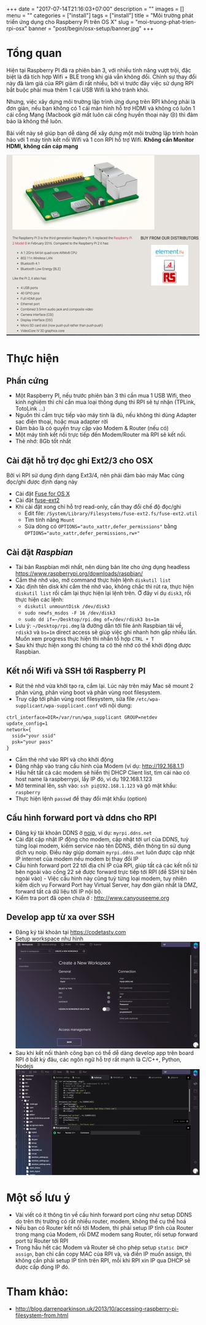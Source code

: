 +++
date = "2017-07-14T21:16:03+07:00"
description = ""
images = []
menu = ""
categories = ["install"]
tags = ["install"]
title = "Môi trường phát triển ứng dụng cho Raspberry Pi trên OS X"
slug = "moi-truong-phat-trien-rpi-osx"
banner = "post/begin/osx-setup/banner.jpg"
+++

# Tổng quan
Hiện tại Raspberry PI đã ra phiên bản 3, với nhiều tính năng vượt trội, đặc biệt là đã tích hợp Wifi + BLE trong khi giá vẫn không đổi. Chính sự thay đổi này đã làm giá của RPI giảm đi rất nhiều, bởi vì trước đây việc sử dụng RPI bắt buộc phải mua thêm 1 cái USB Wifi là khó tránh khỏi.

Nhưng, việc xây dựng môi trường lập trình ứng dụng trên RPI không phải là đơn giản, nếu bạn không có 1 cái màn hình hỗ trợ HDMI và không có luôn 1 cái cổng Mạng (Macbook giờ mất luôn cái cổng huyền thoại này :cry:) thì đảm bảo là không thể luôn.

Bài viết này sẽ giúp bạn dễ dàng để xây dựng một môi trường lập trình hoàn hảo với 1 máy tính kết nối Wifi và 1 con RPI hỗ trợ Wifi.  __Không cần Monitor HDMI, không cần cáp mạng__

<!--more-->

![alt text](/post/begin/osx-setup/01.png)


# Thực hiện
## Phần cứng
- Một Raspberry PI, nếu trước phiên bản 3 thì cần mua 1 USB Wifi, theo kinh nghiệm thì chỉ cần mua loại thông dụng thì RPI sẽ tự nhận (TPLink, TotoLink ...)
- Nguồn thì cắm trực tiếp vào máy tính là đủ, nếu không thì dùng Adapter sạc điện thoại, hoặc mua adapter rời
- Đảm bảo là có quyền truy cập vào Modem & Router (nếu có)
- Một máy tính kết nối trực tiếp đến Modem/Router mà RPI sẽ kết nối.
- Thẻ nhớ: 8Gb tốt nhất

## Cài đặt hỗ trợ đọc ghi Ext2/3 cho OSX

Bởi vì RPI sử dụng định dạng Ext3/4, nên phải đảm bảo máy Mac cũng đọc/ghi được định dạng này
- Cài đặt [Fuse for OS X](http://osxfuse.github.io/)
- Cài đặt [fuse-ext2](http://sourceforge.net/projects/fuse-ext2/)
- Khi cài đặt xong chỉ hỗ trợ read-only, cần thay đổi chế độ đọc/ghi
    - Edit file: `/System/Library/Filesystems/fuse-ext2.fs/fuse-ext2.util`
    - Tìm tính năng `Mount`
    - Sửa dòng có `OPTIONS="auto_xattr,defer_permissions"` bằng `OPTIONS="auto_xattr,defer_permissions,rw+"`

## Cài đặt *Raspbian*
- Tài bản Raspbian mới nhất, nên dùng bản lite cho ứng dụng headless https://www.raspberrypi.org/downloads/raspbian/ 
- Cắm thẻ nhớ vào, mở command thực hiện lệnh `diskutil list`
- Xác định tên disk khi cắm thẻ nhớ vào, không chắc thì rút ra, thực hiện `diskutil list` rồi cắm lại thực hiện lại lệnh trên. Ở đây ví dụ `disk3`, rồi thực hiện các lệnh:
    - `diskutil unmountDisk /dev/disk3`
    - `sudo newfs_msdos -F 16 /dev/disk3`
    - `sudo dd if=~/Desktop/rpi.dmg of=/dev/rdisk3 bs=1m`
- Lưu ý: `~/Desktop/rpi.dmg` là đường dẫn tới file ảnh Raspbian tải về, `rdisk3` và `bs=1m` direct access sẽ giúp việc ghi nhanh hơn gấp nhiều lần. Muốn xem progress thực hiện thì nhấn tổ hợp `CTRL + T`
- Sau khi thực hiện xong thì chúng ta có thẻ nhớ có thể khởi động được Raspbian.

## Kết nối Wifi và  SSH tới Raspberry PI
- Rút thẻ nhớ vừa khởi tạo ra, cắm lại. Lúc này trên máy Mac sẽ mount 2 phân vùng, phân vùng boot và phân vùng root filesystem.
- Truy cập tới phân vùng root filesystem, sửa file `/etc/wpa-supplicant/wpa-supplicant.conf` với nội dung:

```
ctrl_interface=DIR=/var/run/wpa_supplicant GROUP=netdev
update_config=1
network={
  ssid="your ssid"
  psk="your pass"
}
```
- Cắm thẻ nhớ vào RPI và cho khởi động
- Đăng nhập vào trang cấu hình của Modem (ví dụ: http://192.168.1.1)
- Hầu hết tất cả các modem sẽ hiển thị DHCP Client list, tìm cái nào có host name là raspberrypi, lấy IP đó, ví dụ 192.168.1.123
- Mở terminal lên, ssh vào: `ssh pi@192.168.1.123` và gõ mật khẩu: `raspberry`
- Thực hiện lệnh `passwd` để thay đổi mật khẩu (option)

## Cấu hình forward port và ddns cho RPI
- Đăng ký tài khoản DDNS ở [noip](http://www.noip.com/), ví dụ: `myrpi.ddns.net`
- Cài đặt cập nhật IP động cho modem, cập nhật tới url của DDNS, tuỳ từng loại modem, kiếm service nào tên DDNS, điền thông tin sử dụng dịch vụ noip. Điều này giúp domain `myrpi.ddns.net` luôn được cập nhật IP internet của modem nếu modem bị thay đổi IP
- Cầu hình forward port 22 tới địa chỉ IP của RPI, giúp tất cả các kết nối từ bên ngoài vào cổng 22 sẽ được forward trực tiếp tới RPI (đề SSH từ bên ngoài vào) - Việc cấu hình này cũng tuỳ từng loại modem, tuy nhiên kiếm dịch vụ Forward Port hay Virtual Server, hay đơn giản nhất là DMZ, forward tất cả dữ liệu tới IP nội bộ.
- Kiểm tra port đã open chưa ở : http://www.canyouseeme.org 

## Develop app từ xa over SSH
- Đăng ký tài khoản tại https://codetasty.com
- Setup workspace như hình
![alt text](/post/begin/osx-setup/02.png)
- Sau khi kết nối thành công bạn có thể dễ dàng develop app trên board RPI ở bất kỳ đâu, các ngôn ngữ hỗ trợ rất mạnh là C/C++, Python, Nodejs
![alt text](/post/begin/osx-setup/03.png)

# Một số lưu ý
- Vài viết có ít thông tin về cấu hình forward port cũng như setup DDNS do trên thị trường có rất nhiều router, modem, không thể cụ thể hoá
- Nếu bạn có Router kết nối tới Modem, thì phải setup IP tĩnh của Router trong mạng của Modem, rồi DMZ modem sang Router, rồi setup forward port  từ Router tới RPI
- Trong hầu hết các Modem và Router sẽ cho phép setup `static DHCP assign`, bạn chỉ cần copy MAC của RPI và, và điền IP muốn assign, thì không cần phải setup IP tĩnh trên RPI, mỗi khi RPI xin IP qua DHCP sẽ được cấp đúng IP đó.

# Tham khảo:
- http://blog.darrenparkinson.uk/2013/10/accessing-raspberry-pi-filesystem-from.html